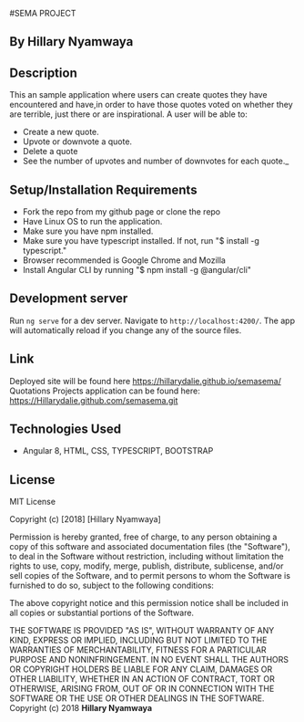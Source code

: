 #SEMA PROJECT

## By Hillary Nyamwaya

## Description

This an sample application where users can create quotes they have encountered and have,in order
to have those quotes voted on whether they are terrible, just there or are inspirational. A user will be able to:
- Create a new quote.
- Upvote or downvote a quote.
- Delete a quote
- See the number of upvotes and number of downvotes for each quote._

## Setup/Installation Requirements

- Fork the repo from my github page or clone the repo 
- Have Linux OS to run the application.
- Make sure you have npm installed.
- Make sure you have typescript installed. If not, run "$ install -g typescript."
- Browser recommended is Google Chrome and Mozilla
- Install Angular CLI by running "$ npm install -g @angular/cli"

## Development server

Run `ng serve` for a dev server. Navigate to `http://localhost:4200/`. The app will automatically reload if you change any of the source files.

## Link

Deployed site will be found here <https://hillarydalie.github.io/semasema/>
Quotations Projects application can be found here: <https://Hillarydalie.github.com/semasema.git>

## Technologies Used
- Angular 8, HTML, CSS, TYPESCRIPT, BOOTSTRAP

## License

MIT License

Copyright (c) [2018] [Hillary Nyamwaya]

Permission is hereby granted, free of charge, to any person obtaining a copy
of this software and associated documentation files (the "Software"), to deal
in the Software without restriction, including without limitation the rights
to use, copy, modify, merge, publish, distribute, sublicense, and/or sell
copies of the Software, and to permit persons to whom the Software is
furnished to do so, subject to the following conditions:

The above copyright notice and this permission notice shall be included in all
copies or substantial portions of the Software.

THE SOFTWARE IS PROVIDED "AS IS", WITHOUT WARRANTY OF ANY KIND, EXPRESS OR
IMPLIED, INCLUDING BUT NOT LIMITED TO THE WARRANTIES OF MERCHANTABILITY,
FITNESS FOR A PARTICULAR PURPOSE AND NONINFRINGEMENT. IN NO EVENT SHALL THE
AUTHORS OR COPYRIGHT HOLDERS BE LIABLE FOR ANY CLAIM, DAMAGES OR OTHER
LIABILITY, WHETHER IN AN ACTION OF CONTRACT, TORT OR OTHERWISE, ARISING FROM,
OUT OF OR IN CONNECTION WITH THE SOFTWARE OR THE USE OR OTHER DEALINGS IN THE
SOFTWARE.
Copyright (c) 2018 **Hillary Nyamwaya**